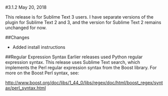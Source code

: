 #3.1.2  May 20, 2018

This release is for Sublime Text 3 users. I have separate versions of the plugin for Sublime Text 2 and 3, and the version for Sublime Text 2 remains unchanged for now.

##Changes

- Added install instructions

##Regular Expression Syntax
Earlier releases used Python regular expression syntax. This release uses Sublime Text search, which implements the Perl regular expression syntax from the Boost library. For more on the Boost Perl syntax, see:

http://www.boost.org/doc/libs/1_44_0/libs/regex/doc/html/boost_regex/syntax/perl_syntax.html
